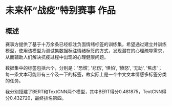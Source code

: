 # 未来杯“战疫”特别赛事 作品

## 概述

赛事方提供了基于十万余条已经标注负面情绪标签的训练集，希望通过建立并训练模型，使用该模型为测试集数据标注情绪标签的方式，发现潜在的心理疏导需求，从而辅助人们解决抗疫过程中出现的心理健康问题。

数据集中的标签包括六个，分别是：'恐慌', '悲伤', '惧怕', '愤怒', '无助', '焦虑'；每一条文本可能带有三个及一下的标签，故实际上是一个中文文本情感多标签分类的任务。

我分别搭建了BERT和TextCNN两个模型，其中BERT得分0.481875，TextCNN得分0.432720，最终排名第四。
